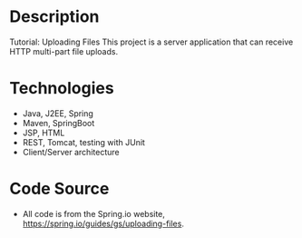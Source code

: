 # Description
Tutorial: Uploading Files
This project is a server application that can receive HTTP multi-part file uploads.

# Technologies
* Java, J2EE, Spring
* Maven, SpringBoot
* JSP, HTML
* REST, Tomcat, testing with JUnit
* Client/Server architecture

# Code Source
* All code is from the Spring.io website, https://spring.io/guides/gs/uploading-files.
